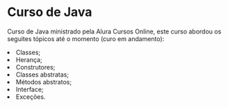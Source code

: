 # Curso de Java
<p>
  Curso de Java ministrado pela Alura Cursos Online, este curso abordou os seguites tópicos até o momento (curo em andamento):
</p>
<li>Classes;</li>
<li>Herança;</li>
<li>Construtores;</li>
<li>Classes abstratas;</li>
<li>Métodos abstratos;</li>
<li>Interface;</li>
<li>Exceções.</li>
